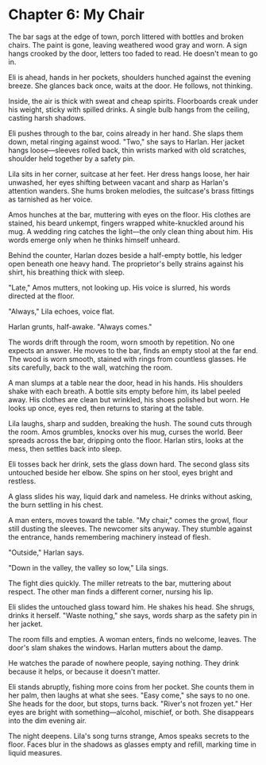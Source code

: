 # Chapter 6: My Chair

The bar sags at the edge of town, porch littered with bottles and broken chairs. The paint is gone, leaving weathered wood gray and worn. A sign hangs crooked by the door, letters too faded to read. He doesn't mean to go in.

Eli is ahead, hands in her pockets, shoulders hunched against the evening breeze. She glances back once, waits at the door. He follows, not thinking.

Inside, the air is thick with sweat and cheap spirits. Floorboards creak under his weight, sticky with spilled drinks. A single bulb hangs from the ceiling, casting harsh shadows.

Eli pushes through to the bar, coins already in her hand. She slaps them down, metal ringing against wood. "Two," she says to Harlan. Her jacket hangs loose—sleeves rolled back, thin wrists marked with old scratches, shoulder held together by a safety pin.

Lila sits in her corner, suitcase at her feet. Her dress hangs loose, her hair unwashed, her eyes shifting between vacant and sharp as Harlan's attention wanders. She hums broken melodies, the suitcase's brass fittings as tarnished as her voice.

Amos hunches at the bar, muttering with eyes on the floor. His clothes are stained, his beard unkempt, fingers wrapped white-knuckled around his mug. A wedding ring catches the light—the only clean thing about him. His words emerge only when he thinks himself unheard.

Behind the counter, Harlan dozes beside a half-empty bottle, his ledger open beneath one heavy hand. The proprietor's belly strains against his shirt, his breathing thick with sleep.

"Late," Amos mutters, not looking up. His voice is slurred, his words directed at the floor.

"Always," Lila echoes, voice flat.

Harlan grunts, half-awake. "Always comes."

The words drift through the room, worn smooth by repetition. No one expects an answer. He moves to the bar, finds an empty stool at the far end. The wood is worn smooth, stained with rings from countless glasses. He sits carefully, back to the wall, watching the room.

A man slumps at a table near the door, head in his hands. His shoulders shake with each breath. A bottle sits empty before him, its label peeled away. His clothes are clean but wrinkled, his shoes polished but worn. He looks up once, eyes red, then returns to staring at the table.

Lila laughs, sharp and sudden, breaking the hush. The sound cuts through the room. Amos grumbles, knocks over his mug, curses the world. Beer spreads across the bar, dripping onto the floor. Harlan stirs, looks at the mess, then settles back into sleep.

Eli tosses back her drink, sets the glass down hard. The second glass sits untouched beside her elbow. She spins on her stool, eyes bright and restless.

A glass slides his way, liquid dark and nameless. He drinks without asking, the burn settling in his chest.

A man enters, moves toward the table. "My chair," comes the growl, flour still dusting the sleeves. The newcomer sits anyway. They stumble against the entrance, hands remembering machinery instead of flesh.

"Outside," Harlan says.

"Down in the valley, the valley so low," Lila sings.

The fight dies quickly. The miller retreats to the bar, muttering about respect. The other man finds a different corner, nursing his lip.

Eli slides the untouched glass toward him. He shakes his head. She shrugs, drinks it herself. "Waste nothing," she says, words sharp as the safety pin in her jacket.

The room fills and empties. A woman enters, finds no welcome, leaves. The door's slam shakes the windows. Harlan mutters about the damp.

He watches the parade of nowhere people, saying nothing. They drink because it helps, or because it doesn't matter.

Eli stands abruptly, fishing more coins from her pocket. She counts them in her palm, then laughs at what she sees. "Easy come," she says to no one. She heads for the door, but stops, turns back. "River's not frozen yet." Her eyes are bright with something—alcohol, mischief, or both. She disappears into the dim evening air.


The night deepens. Lila's song turns strange, Amos speaks secrets to the floor. Faces blur in the shadows as glasses empty and refill, marking time in liquid measures. 